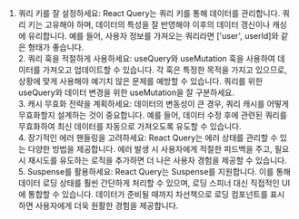 <ol>
<li>쿼리 키를 잘 설정하세요: React Query는 쿼리 키를 통해 데이터를 관리합니다. 쿼리 키는 고유해야 하며, 데이터의 특성을 잘 반영해야 이후의 데이터 갱신이나 캐싱에 유리합니다. 예를 들어, 사용자 정보를 가져오는 쿼리라면 ['user', userId]와 같은 형태가 좋습니다.<br />2. 쿼리 훅을 적절하게 사용하세요: useQuery와 useMutation 훅을 사용하여 데이터를 가져오고 업데이트할 수 있습니다. 각 훅은 특정한 목적을 가지고 있으므로, 상황에 맞게 사용해야 예기치 않은 문제를 예방할 수 있습니다. 쿼리를 위한 useQuery와 데이터 변경을 위한 useMutation을 잘 구분하세요.<br />3. 캐시 무효화 전략을 계획하세요: 데이터의 변동성이 큰 경우, 쿼리 캐시를 어떻게 무효화할지 설계하는 것이 중요합니다. 예를 들어, 데이터 수정 후에 관련된 쿼리를 무효화하여 최신 데이터를 자동으로 가져오도록 유도할 수 있습니다.<br />4. 장기적인 에러 핸들링을 고려하세요: React Query는 에러 상태를 관리할 수 있는 다양한 방법을 제공합니다. 에러 발생 시 사용자에게 적절한 피드백을 주고, 필요시 재시도를 유도하는 로직을 추가하면 더 나은 사용자 경험을 제공할 수 있습니다.<br />5. Suspense를 활용하세요: React Query는 Suspense를 지원합니다. 이를 통해 데이터 로딩 상태를 훨씬 간단하게 처리할 수 있으며, 로딩 스피너 대신 직접적인 UI에 통합할 수 있습니다. 데이터가 준비될 때까지 차선책으로 로딩 컴포넌트를 표시하면 사용자에게 더욱 원활한 경험을 제공합니다.</li>
</ol>